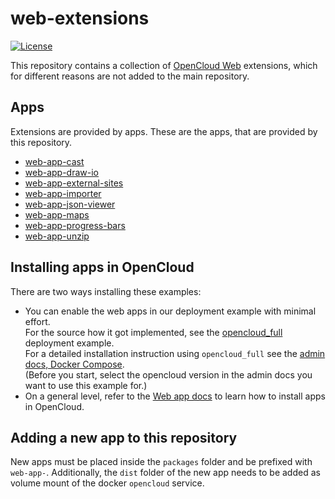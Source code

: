 # web-extensions

[![License](https://img.shields.io/badge/License-AGPL%203-blue.svg)](https://opensource.org/licenses/AGPL-3.0)

This repository contains a collection of [OpenCloud Web](https://github.com/opencloud-eu/web) extensions, which for different reasons are not added to the main repository.

## Apps

Extensions are provided by apps. These are the apps, that are provided by this repository.

- [web-app-cast](./packages/web-app-cast/)
- [web-app-draw-io](./packages/web-app-draw-io/)
- [web-app-external-sites](./packages/web-app-external-sites/)
- [web-app-importer](./packages/web-app-importer/)
- [web-app-json-viewer](./packages/web-app-json-viewer/)
- [web-app-maps](./packages/web-app-maps/)
- [web-app-progress-bars](./packages/web-app-progress-bars/)
- [web-app-unzip](./packages/web-app-unzip/)

## Installing apps in OpenCloud

There are two ways installing these examples:

- You can enable the web apps in our deployment example with minimal effort.\
  For the source how it got implemented, see the [opencloud_full](https://github.com/opencloud-eu/opencloud/tree/master/deployments/examples/opencloud_full) deployment example.\
  For a detailed installation instruction using `opencloud_full` see the [admin docs, Docker Compose](https://docs.opencloud.eu/docs/admin/getting-started/docker/docker-compose).\
  (Before you start, select the opencloud version in the admin docs you want to use this example for.)
- On a general level, refer to the [Web app docs](https://docs.opencloud.eu/docs/admin/configuration/web-applications) to learn how to install apps in OpenCloud.

## Adding a new app to this repository

New apps must be placed inside the `packages` folder and be prefixed with `web-app-`. Additionally, the `dist` folder of the new app needs to be added as volume mount of the docker `opencloud` service.
